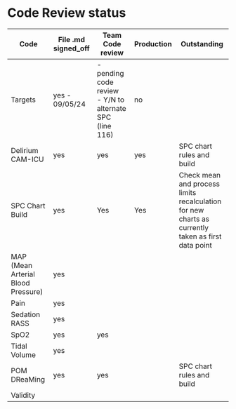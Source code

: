 # Code Review status 


Code|File .md signed_off|Team Code review|Production|Outstanding|
|---|---|---|---|---|
Targets|yes - 09/05/24|- pending code review <br> - Y/N to alternate SPC (line 116)|no||
Delirium CAM-ICU |yes|yes|yes|SPC chart rules and build|
SPC Chart Build|yes|Yes|Yes|Check mean and process limits recalculation for new charts as currently taken as first data point||no|no|no||
MAP (Mean Arterial Blood Pressure)|yes||||
Pain|yes||||
Sedation RASS|yes||||
SpO2|yes|yes|||
Tidal Volume|yes||||
POM DReaMing|yes|yes||SPC chart rules and build|
Validity|||||
